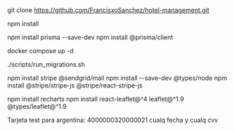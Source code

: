 git clone https://github.com/FrancisxoSanchez/hotel-management.git

npm install

npm install prisma --save-dev
npm install @prisma/client

docker compose up -d

./scripts/run_migrations.sh

npm install stripe @sendgrid/mail
npm install --save-dev @types/node
npm install @stripe/stripe-js @stripe/react-stripe-js

npm install recharts
npm install react-leaflet@^4 leaflet@^1.9 @types/leaflet@^1.9

Tarjeta test para argentina: 4000000320000021 cualq fecha y cualq cvv
